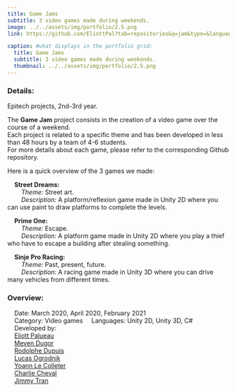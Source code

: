 ```yaml
---
title: Game Jams
subtitle: 3 video games made during weekends.
image: ../../assets/img/portfolio/2.5.png
link: https://github.com/EliottPal?tab=repositories&q=jam&type=&language=&sort=

caption: #what displays in the portfolio grid:
  title: Game Jams
  subtitle: 3 video games made during weekends.
  thumbnail: ../../assets/img/portfolio/2.5.png
---
```

### Details:  
Epitech projects, 2nd-3rd year.  

The **Game Jam** project consists in the creation of a video game over the course of a weekend.   
Each project is related to a specific theme and has been developed in less than 48 hours by a team of 4-6 students.   
For more details about each game, please refer to the corresponding Github repository.  

Here is a quick overview of the 3 games we made:  

&nbsp;&nbsp;&nbsp;&nbsp;**Street Dreams:**  
&nbsp;&nbsp;&nbsp;&nbsp;&nbsp;&nbsp;&nbsp;&nbsp;*Theme:* Street art.  
&nbsp;&nbsp;&nbsp;&nbsp;&nbsp;&nbsp;&nbsp;&nbsp;*Description:* A platform/reflexion game made in Unity 2D where you can use paint to draw platforms to complete the levels.  

&nbsp;&nbsp;&nbsp;&nbsp;**Prime One:**  
&nbsp;&nbsp;&nbsp;&nbsp;&nbsp;&nbsp;&nbsp;&nbsp;*Theme:* Escape.  
&nbsp;&nbsp;&nbsp;&nbsp;&nbsp;&nbsp;&nbsp;&nbsp;*Description:* A platform game made in Unity 2D where you play a thief who have to escape a building after stealing something.  

&nbsp;&nbsp;&nbsp;&nbsp;**Sinje Pro Racing:**  
&nbsp;&nbsp;&nbsp;&nbsp;&nbsp;&nbsp;&nbsp;&nbsp;*Theme:* Past, present, future.  
&nbsp;&nbsp;&nbsp;&nbsp;&nbsp;&nbsp;&nbsp;&nbsp;*Description:* A racing game made in Unity 3D where you can drive many vehicles from different times.  

### Overview:  
&nbsp;&nbsp;&nbsp;&nbsp;Date: March 2020, April 2020, February 2021  
&nbsp;&nbsp;&nbsp;&nbsp;Category: Video games
&nbsp;&nbsp;&nbsp;&nbsp;Languages: Unity 2D, Unity 3D, C# 
&nbsp;&nbsp;&nbsp;&nbsp;Developed by:  
&nbsp;&nbsp;&nbsp;&nbsp;[Eliott Palueau](https://github.com/EliottPal)   
&nbsp;&nbsp;&nbsp;&nbsp;[Meven Dugor](https://github.com/Assurio)  
&nbsp;&nbsp;&nbsp;&nbsp;[Rodolphe Dupuis](https://github.com/RodolpheDupuis)  
&nbsp;&nbsp;&nbsp;&nbsp;[Lucas Ogrodnik](https://github.com/Neohzu)  
&nbsp;&nbsp;&nbsp;&nbsp;[Yoann Le Colleter](https://github.com/Zoujoko)  
&nbsp;&nbsp;&nbsp;&nbsp;[Charlie Cheval](https://github.com/Charlie50)  
&nbsp;&nbsp;&nbsp;&nbsp;[Jimmy Tran](https://github.com/shynriu)  
  
